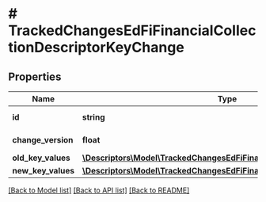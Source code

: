 # # TrackedChangesEdFiFinancialCollectionDescriptorKeyChange

## Properties

Name | Type | Description | Notes
------------ | ------------- | ------------- | -------------
**id** | **string** | Resource identifier | [optional]
**change_version** | **float** | Change version | [optional]
**old_key_values** | [**\Descriptors\Model\TrackedChangesEdFiFinancialCollectionDescriptorKey**](TrackedChangesEdFiFinancialCollectionDescriptorKey.md) |  | [optional]
**new_key_values** | [**\Descriptors\Model\TrackedChangesEdFiFinancialCollectionDescriptorKey**](TrackedChangesEdFiFinancialCollectionDescriptorKey.md) |  | [optional]

[[Back to Model list]](../../README.md#models) [[Back to API list]](../../README.md#endpoints) [[Back to README]](../../README.md)
